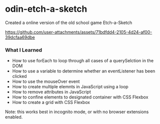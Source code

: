 # odin-etch-a-sketch

Created a online version of the old school game Etch-a-Sketch

https://github.com/user-attachments/assets/71bdfdd4-2105-4d24-af00-39dcfaa69dbe

### What I Learned

 - How to use forEach to loop through all cases of a querySelction in the DOM
 - How to use a variable to determine whether an eventListener has been clicked
 - How to use the mouseOver event
 - How to create multiple elemnts in JavaScript using a loop
 - How to remove attributes in JavaScript
 - How to confine elements to designated container with CSS Flexbox
 - How to create a grid with CSS Flexbox

Note: this works best in incognito mode, or with no browser extensions enabled.
